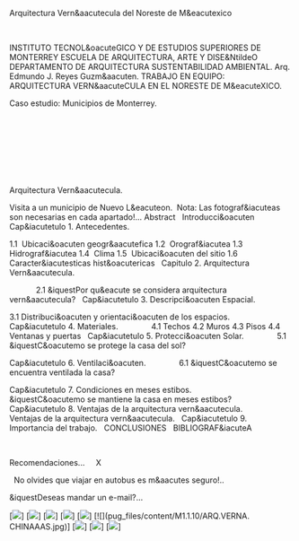 

Arquitectura Vern&aacutecula 
 del Noreste de M&eacutexico




 


INSTITUTO TECNOL&oacuteGICO Y DE ESTUDIOS 
 SUPERIORES DE MONTERREY
ESCUELA DE ARQUITECTURA, ARTE Y 
 DISE&NtildeO
DEPARTAMENTO DE 
 ARQUITECTURA
SUSTENTABILIDAD 
AMBIENTAL.
Arq. Edmundo J. Reyes 
 Guzm&aacuten.
TRABAJO EN EQUIPO: 
   
 ARQUITECTURA VERN&aacuteCULA EN EL NORESTE DE M&eacuteXICO.  
 
Caso estudio: Municipios de 
 Monterrey.

 






    

 



















 


Arquitectura Vern&aacutecula. 
 
Visita a un municipio de Nuevo 
 L&eacuteon.  Nota: Las fotograf&iacuteas son 
 necesarias en cada apartado!...
Abstract
 
Introducci&oacuten
 
Cap&iacutetulo 1. 
 Antecedentes.
            
 
1.1  Ubicaci&oacuten 
 geogr&aacutefica
1.2  Orograf&iacutea
1.3  Hidrograf&iacutea
1.4  Clima
1.5  Ubicaci&oacuten del 
 sitio
1.6  Caracter&iacutesticas 
 hist&oacutericas
 
Capitulo 2. Arquitectura 
 Vern&aacutecula.
            
 
            
 2.1 &iquestPor qu&eacute se considera arquitectura 
 vern&aacutecula?
 
Cap&iacutetulo 3. Descripci&oacuten 
 Espacial.
            
 
3.1 Distribuci&oacuten y orientaci&oacuten 
 de los espacios.
 
Cap&iacutetulo 4. 
 Materiales.
 
            
 4.1 Techos
4.2 
 Muros
4.3 
 Pisos
4.4 Ventanas y 
 puertas
 
Cap&iacutetulo 5. Protecci&oacuten 
 Solar.
 
            
 5.1 &iquestC&oacutemo se protege la casa del 
 sol?
            
 
Cap&iacutetulo 6. 
 Ventilaci&oacuten.
 
            
 6.1 &iquestC&oacutemo se encuentra ventilada la 
 casa?
            
 
Cap&iacutetulo 7. Condiciones 
 en meses estibos.
 
            
 &iquestC&oacutemo se mantiene la casa en meses 
 estibos?
 
Cap&iacutetulo 8. Ventajas de 
 la arquitectura vern&aacutecula.
 
            
 Ventajas de la arquitectura 
 vern&aacutecula.
 
Cap&iacutetulo 9. Importancia 
 del trabajo.
 
CONCLUSIONES
 
BIBLIOGRAF&iacuteA
 

 








Recomendaciones...    
X 

  No olvides que viajar en autobus 
 es m&aacutes seguro!..
 
 &iquestDeseas mandar un e-mail?...


[![](pug_files/content/M1.1.10/rompecabezas.SOLO.gif)]
[![](pug_files/content/M1.1.10/NL.jpg)]
[![](pug_files/content/M1.1.10/Vernacula.gif)]
[![](pug_files/content/M1.1.10/Vernacula.8.jpg)]
[![](pug_files/content/M1.1.10/Vernacula.7.jpg)]
[![](pug_files/content/M1.1.10/ARQ.VERNA. CHINAAAS.jpg)]
[![](pug_files/content/M1.1.10/sugerencias.gif)]
[![](pug_files/content/M1.1.10/Vernacula.7.jpg)]
[![](pug_files/content/M1.1.10/email_41.gif)]
